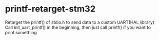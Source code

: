 # printf-retarget-stm32
Retarget the printf() of stdio.h to send data to a custom UART(HAL library)\
Call init_uart_printf() in the beginning, then just call printf() if you want to print something

